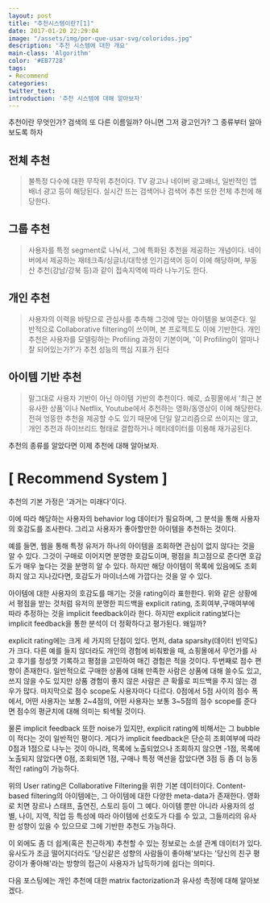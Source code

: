 ```yaml
---
layout: post
title: "추천시스템이란?[1]"
date: 2017-01-20 22:29:04
image: "/assets/img/por-que-usar-svg/coloridos.jpg"
description: '추천 시스템에 대한 개요'
main-class: 'Algorithm'
color: '#EB7728'
tags:
- Recommend
categories:
twitter_text:
introduction: '추천 시스템에 대해 알아보자'
---
```


추천이란 무엇인가? 검색의 또 다른 이름일까? 아니면 그저 광고인가?
그 종류부터 알아보도록 하자

전체 추천
---

> 불특정 다수에 대한 무작위 추천이다. TV 광고나 네이버 광고배너, 일반적인 앱 배너 광고 등이 해당된다. 실시간 뜨는 검색어나 검색어 추천 또한 전체 추천에 해당한다. 

그룹 추천
---

> 사용자를 특정 segment로 나눠서, 그에 특화된 추천을 제공하는 개념이다. 네이버에서 제공하는 재테크족/싱글녀/대학생 인기검색어 등이 이에 해당하며, 부동산 추천(강남/강북 등)과 같이 접속지역에 따라 나누기도 한다.

개인 추천
---

> 사용자의 이력을 바탕으로 관심사를 추측해 그것에 맞는 아이템을 보여준다. 일반적으로 Collaborative filtering이 쓰이며, 본 프로젝트도 이에 기반한다. 개인 추천은 사용자를 모델링하는 Profiling 과정이 기본이며, '이 Profiling이 얼마나 잘 되어있는가?'가 추천 성능의 핵심 지표가 된다

아이템 기반 추천
---

> 말그대로 사용자 기반이 아닌 아이템 기반의 추천이다. 예로, 쇼핑몰에서 '최근 본 유사한 상품'이나 Netflix, Youtube에서 추천하는 영화/동영상이 이에 해당한다. 전혀 엉뚱한 추천을 제공할 수도 있기 때문에 단일 알고리즘으로 쓰이지는 않고, 개인 추천과 하이브리드 형태로 결합하거나 메타데이터를 이용해 재가공된다.

추천의 종류를 알았다면 이제 추천에 대해 알아보자.

[ Recommend System ]
====

추천의 기본 가정은 '과거는 미래다'이다.

이에 따라 해당하는 사용자의 behavior log 데이터가 필요하며, 그 분석을 통해 사용자의 호감도를 조사한다. 그리고 사용자가 좋아할만한 아이템을 추천하는 것이다.

예를 들면, 웹을 통해 특정 유저가 하나의 아이템을 조회하면 관심이 없지 않다는 것을 알 수 있다. 그것이 구매로 이어지면 분명한 호감도이며, 평점을 최고점으로 준다면 호감도가 매우 높다는 것을 분명히 알 수 있다. 하지만 해당 아이템이 목록에 있음에도 조회하지 않고 지나갔다면, 호감도가 마이너스에 가깝다는 것을 알 수 있다.

아이템에 대한 사용자의 호감도를 매기는 것을 rating이라 표한한다. 위와 같은 상황에서 평점을 받는 것처럼 유저의 분명한 피드백을 explicit rating, 조회여부,구매여부에 따라 추정하는 것을 implicit feedback이라 한다. 하지만 explicit rating보다는 implicit feedback을 통한 분석이 더 정확하다고 평가된다. 왜일까?

explicit rating에는 크게 세 가지의 단점이 있다.
먼저, data sparsity(데이터 빈약도)가 크다. 다른 예를 들지 않더라도 개인의 경험에 비춰봤을 때, 쇼핑몰에서 무언가를 사고 후기를 정성껏 기록하고 평점을 고민하여 매긴 경험은 적을 것이다.
두번째로 점수 편향이 존재한다. 일반적으로 구매한 상품에 대해 만족한 사람은 상품에 대해 쓸수도 있고, 쓰지 않을 수도 있지만 상품 경험이 좋지 않은 사람은 큰 확률로 피드백을 주지 않는 경우가 많다.
마지막으로 점수 scope도 사용자마다 다르다. 0점에서 5점 사이의 점수 폭에서, 어떤 사용자는 보통 2~4점의, 어떤 사용자는 보통 3~5점의 점수 scope를 준다면 점수의 평균치에 대해 의미는 퇴색될 것이다.

물론 implicit feedback 또한 noise가 있지만, explicit rating에 비해서는 그 bubble이 적다는 것이 일반적인 평이다.
게다가 implicit feedback은 단순히 조회여부에 따라 0점과 1점으로 나누는 것이 아니라, 목록에 노출되었으나 조회하지 않으면 -1점, 목록에 노출되지 않았다면 0점, 조회되면 1점, 구매나 특정 액션을 잡았다면 3점 등 좀 더 능동적인 rating이 가능하다.

위의 User rating은 Collaborative Filtering을 위한 기본 데이터이다.
Content-based filtering의 아이템에는, 그 아이템에 대한 다양한 meta-data가 존재한다.
영화로 치면 장르나 스태프, 출연진, 스토리 등이 그 예다.
아이템 뿐만 아니라 사용자의 성별, 나이, 지역, 직업 등 특성에 따라 아이템에 선호도가 다를 수 있고, 그들끼리의 유사한 성향이 있을 수 있으므로 그에 기반한 추천도 가능하다.

이 외에도 좀 더 쉽게(혹은 친근하게) 추천할 수 있는 정보로는 소셜 관계 데이터가 있다.
유사도가 조금 떨어지더라도 '당신같은 성향의 사람들이 좋아해'보다는 '당신의 친구 평강이가 좋아해'라는 방향의 접근이 사용자가 납득하기에 쉽다는 의미다.

다음 포스팅에는 개인 추천에 대한 matrix factorization과 유사성 측정에 대해 알아보겠다.